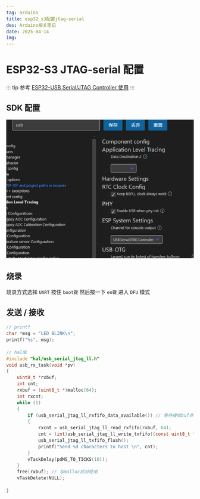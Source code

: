 ```yaml
---
tag: arduino
title: esp32_s3配置jtag-serial
des: Arduino相关笔记
date: 2025-04-14
img: 
---
```


# ESP32-S3 JTAG-serial 配置

::: tip 参考
[ESP32-USB Serial/JTAG Controller 使用](https://blog.csdn.net/ai_ljh/article/details/126999395)
:::

## SDK 配置

![png](./img/sdkconfig01.png)

## 烧录

烧录方式选择 `UART`
按住 `boot键` 然后按一下 `en键` 进入 `DFU` 模式

## 发送 /  接收



```c
// printf
char *msg = "LED BLINK\n";
printf("%s", msg);

// hal库
#include "hal/usb_serial_jtag_ll.h"
void usb_rx_task(void *pv)
{
    uint8_t *rxbuf;
    int cnt;
    rxbuf = (uint8_t *)malloc(64);
    int rxcnt;
    while (1)
    {
        if (usb_serial_jtag_ll_rxfifo_data_available()) // 等待接收buf非空
        {
            rxcnt = usb_serial_jtag_ll_read_rxfifo(rxbuf, 64);                         // 接收buf中的所有数据
            cnt = (int)usb_serial_jtag_ll_write_txfifo((const uint8_t *)rxbuf, rxcnt); // 将接收数据回环发送
            usb_serial_jtag_ll_txfifo_flush();                                         // 刷新发送buf
            printf("Send %d characters to host \n", cnt);                              // 在调试串口打印发送的数量
        }
        vTaskDelay(pdMS_TO_TICKS(10));
    }
    free(rxbuf); // 与malloc成对使用
    vTaskDelete(NULL);

}
```
